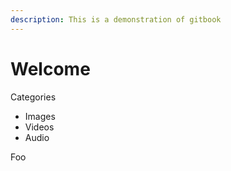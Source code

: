```yaml
---
description: This is a demonstration of gitbook
---
```


# Welcome

Categories

* Images
* Videos
* Audio&#x20;

<div id="foo"><p>Foo</p></div>
